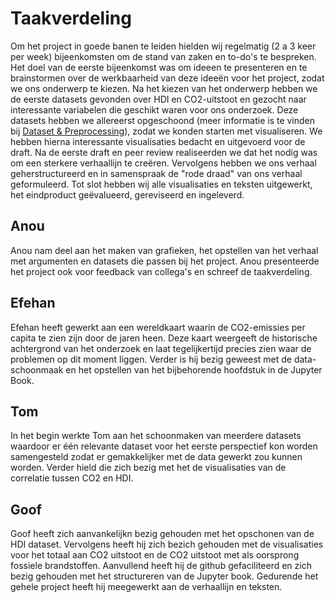 # Taakverdeling

Om het project in goede banen te leiden hielden wij regelmatig (2 a 3 keer per week) bijeenkomsten om de stand van zaken en to-do's te bespreken. Het doel van de eerste bijeenkomst was om ideeen te presenteren en te brainstormen over de werkbaarheid van deze ideeën voor het project, zodat we ons onderwerp te kiezen. Na het kiezen van het onderwerp hebben we de eerste datasets gevonden over HDI en CO2-uitstoot en gezocht naar interessante variabelen die geschikt waren voor ons onderzoek. Deze datasets hebben we allereerst opgeschoond (meer informatie is te vinden bij [Dataset & Preprocessing](https://goofvanriet.github.io/info-vis-final/docs/dataset-preprocessing.md)), zodat we konden starten met visualiseren. We hebben hierna interessante visualisaties bedacht en uitgevoerd voor de draft. Na de eerste draft en peer review realiseerden we dat het nodig was om een sterkere verhaallijn te creëren. Vervolgens hebben we ons verhaal geherstructureerd en in samenspraak de "rode draad" van ons verhaal geformuleerd. Tot slot hebben wij alle visualisaties en teksten uitgewerkt, het eindproduct geëvalueerd, gereviseerd en ingeleverd.


## Anou
Anou nam deel aan het maken van grafieken, het opstellen van het verhaal met argumenten en datasets die passen bij het project. Anou presenteerde het project ook voor feedback van collega's en schreef de taakverdeling.


## Efehan

Efehan heeft gewerkt aan een wereldkaart waarin de CO2-emissies per capita te zien zijn door de jaren heen. Deze kaart weergeeft de historische achtergrond van het onderzoek en laat tegelijkertijd precies zien waar de problemen op dit moment liggen. Verder is hij bezig geweest met de data-schoonmaak en het opstellen van het bijbehorende hoofdstuk in de Jupyter Book.

## Tom

In het begin werkte Tom aan het schoonmaken van meerdere datasets waardoor er één relevante dataset voor het eerste perspectief kon worden samengesteld zodat er gemakkelijker met de data gewerkt zou kunnen worden. Verder hield die zich bezig met het de visualisaties van de correlatie tussen CO2 en HDI.

## Goof

Goof heeft zich aanvankelijkn bezig gehouden met het opschonen van de HDI dataset. Vervolgens heeft hij zich bezich gehouden met de visualisaties voor het totaal aan CO2 uitstoot en de CO2 uitstoot met als oorsprong fossiele brandstoffen. Aanvullend heeft hij de github gefaciliteerd en zich bezig gehouden met het structureren van de Jupyter book. Gedurende het gehele project heeft hij meegewerkt aan de verhaallijn en teksten.
